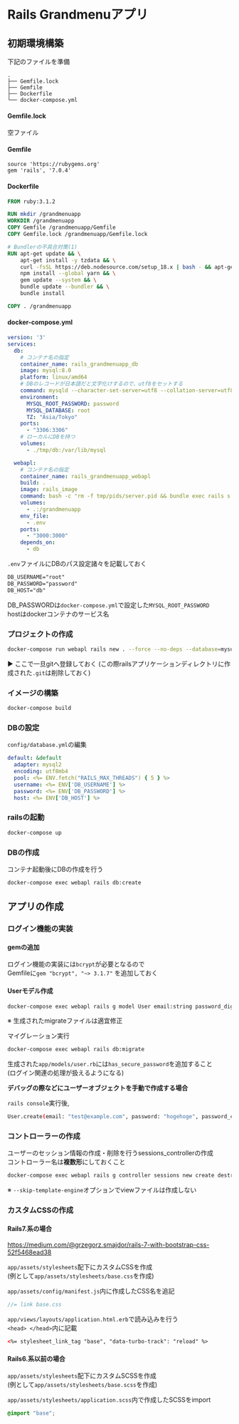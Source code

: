 # Rails Grandmenuアプリ

## 初期環境構築
下記のファイルを準備

```text
.
├── Gemfile.lock
├── Gemfile
├── Dockerfile
└── docker-compose.yml
```

#### Gemfile.lock

空ファイル

#### Gemfile

```Gemfile
source 'https://rubygems.org'
gem 'rails', '7.0.4'
```

#### Dockerfile

```Dockerfile
FROM ruby:3.1.2

RUN mkdir /grandmenuapp
WORKDIR /grandmenuapp
COPY Gemfile /grandmenuapp/Gemfile
COPY Gemfile.lock /grandmenuapp/Gemfile.lock

# Bundlerの不具合対策(1)
RUN apt-get update && \
    apt-get install -y tzdata && \
    curl -fsSL https://deb.nodesource.com/setup_18.x | bash - && apt-get install -y nodejs && \
    npm install --global yarn && \
    gem update --system && \
    bundle update --bundler && \
    bundle install

COPY . /grandmenuapp
```

#### docker-compose.yml

```YAML
version: '3'
services:
  db:
    # コンテナ名の指定
    container_name: rails_grandmenuapp_db
    image: mysql:8.0
    platform: linux/amd64
    # DBのレコードが日本語だと文字化けするので、utf8をセットする
    command: mysqld --character-set-server=utf8 --collation-server=utf8_unicode_ci
    environment:
      MYSQL_ROOT_PASSWORD: password
      MYSQL_DATABASE: root
      TZ: "Asia/Tokyo"
    ports:
      - "3306:3306"
    # ローカルにDBを持つ
    volumes:
      - ./tmp/db:/var/lib/mysql

  webapl:
    # コンテナ名の指定
    container_name: rails_grandmenuapp_webapl
    build: .
    image: rails_image
    command: bash -c "rm -f tmp/pids/server.pid && bundle exec rails s -p 3000 -b '0.0.0.0'"
    volumes:
      - .:/grandmenuapp
    env_file:
      - .env
    ports:
      - "3000:3000"
    depends_on:
      - db
```

`.env`ファイルにDBのパス設定諸々を記載しておく

```txt
DB_USERNAME="root"
DB_PASSWORD="password"
DB_HOST="db"
```

DB_PASSWORDは`docker-compose.yml`で設定した`MYSQL_ROOT_PASSWORD`  
hostはdockerコンテナのサービス名

### プロジェクトの作成

```bash
docker-compose run webapl rails new . --force --no-deps --database=mysql --css bootstrap
```

▶ ここで一旦gitへ登録しておく (この際railsアプリケーションディレクトリに作成された`.git`は削除しておく)

### イメージの構築

```bash
docker-compose build
```

### DBの設定

`config/database.yml`の編集

```YAML
default: &default
  adapter: mysql2
  encoding: utf8mb4
  pool: <%= ENV.fetch("RAILS_MAX_THREADS") { 5 } %>
  username: <%= ENV['DB_USERNAME'] %>
  password: <%= ENV['DB_PASSWORD'] %>
  host: <%= ENV['DB_HOST'] %>
```

### railsの起動

```bash
docker-compose up
```

### DBの作成

コンテナ起動後にDBの作成を行う

```bash
docker-compose exec webapl rails db:create
```

## アプリの作成

### ログイン機能の実装

#### gemの追加

ログイン機能の実装には`bcrypt`が必要となるので  
Gemfileに`gem "bcrypt", "~> 3.1.7"` を追加しておく

#### Userモデル作成

```bash
docker-compose exec webapl rails g model User email:string password_digest:string
```

※ 生成されたmigrateファイルは適宜修正

マイグレーション実行

```bash
docker-compose exec webapl rails db:migrate
```

生成された`app/models/user.rb`には`has_secure_password`を追加すること  
(ログイン関連の処理が扱えるようになる)

**デバッグの際などにユーザーオブジェクトを手動で作成する場合**

`rails console`実行後,

```bash
User.create(email: "test@example.com", password: "hogehoge", password_confirmation: "hogehoge")
```

### コントローラーの作成

ユーザーのセッション情報の作成・削除を行うsessions_controllerの作成  
コントローラー名は**複数形**にしておくこと

```bash
docker-compose exec webapl rails g controller sessions new create destroy --skip-template-engine
```

※ `--skip-template-engine`オプションでviewファイルは作成しない

### カスタムCSSの作成

#### Rails7.系の場合

<https://medium.com/@grzegorz.smajdor/rails-7-with-bootstrap-css-52f5468ead38>

`app/assets/stylesheets`配下にカスタムCSSを作成  
(例として`app/assets/stylesheets/base.css`を作成)

`app/assets/config/manifest.js`内に作成したCSS名を追記

```javascript
//= link base.css
```

`app/views/layouts/application.html.erb`で読み込みを行う  
`<head> </head>`内に記載

```html
<%= stylesheet_link_tag "base", "data-turbo-track": "reload" %>
```

#### Rails6.系以前の場合

`app/assets/stylesheets`配下にカスタムSCSSを作成  
(例として`app/assets/stylesheets/base.scss`を作成)

`app/assets/stylesheets/application.scss`内で作成したSCSSをimport

```SCSS
@import "base";
```
